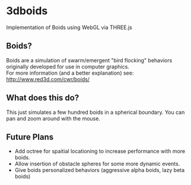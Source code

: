 # 3dboids
Implementation of Boids using WebGL via THREE.js

## Boids?
Boids are a simulation of swarm/emergent "bird flocking" behaviors originally developed for use in computer graphics.  
For more information (and a better explanation) see: http://www.red3d.com/cwr/boids/

## What does this do?
This just simulates a few hundred boids in a spherical boundary. You can pan and zoom around with the mouse.

## Future Plans
* Add octree for spaitial locationing to increase performance with more boids.
* Allow insertion of obstacle spheres for some more dynamic events.
* Give boids personalized behaviors (aggressive alpha boids, lazy beta boids)

